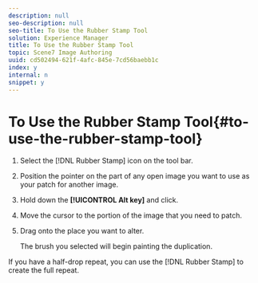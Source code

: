 ```yaml
---
description: null
seo-description: null
seo-title: To Use the Rubber Stamp Tool
solution: Experience Manager
title: To Use the Rubber Stamp Tool
topic: Scene7 Image Authoring
uuid: cd502494-621f-4afc-845e-7cd56baebb1c
index: y
internal: n
snippet: y
---
```


# To Use the Rubber Stamp Tool{#to-use-the-rubber-stamp-tool}

1. Select the [!DNL Rubber Stamp] icon on the tool bar.
1. Position the pointer on the part of any open image you want to use as your patch for another image.
1. Hold down the **[!UICONTROL Alt key]** and click.
1. Move the cursor to the portion of the image that you need to patch.
1. Drag onto the place you want to alter.

   The brush you selected will begin painting the duplication. 

If you have a half-drop repeat, you can use the [!DNL Rubber Stamp] to create the full repeat. 
